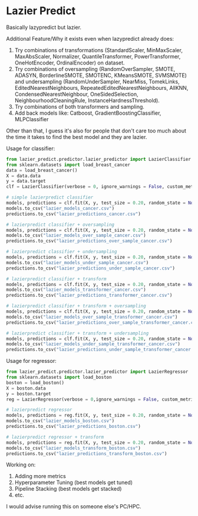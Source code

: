 # Lazier Predict

Basically lazypredict but lazier.

Additional Feature/Why it exists even when lazypredict already does:
1. Try combinations of transformations (StandardScaler, MinMaxScaler, MaxAbsScaler, Normalizer, QuantileTransformer, PowerTransformer, OneHotEncoder, OrdinalEncoder) on dataset. 
2. Try combinations of oversampling (RandomOverSampler, SMOTE, ADASYN, BorderlineSMOTE, SMOTENC, KMeansSMOTE, SVMSMOTE) and undersampling (RandomUnderSampler, NearMiss, TomekLinks, EditedNearestNeighbours, RepeatedEditedNearestNeighbours, AllKNN, CondensedNearestNeighbour, OneSidedSelection, NeighbourhoodCleaningRule, InstanceHardnessThreshold).
3. Try combinations of both transformers and sampling.
4. Add back models like: Catboost, GradientBoostingClassifier, MLPClassifier

Other than that, I guess it's also for people that don't care too much about the time it takes to find the best model and they are lazier.

Usage for classifier:
```python
from lazier_predict.predictor.lazier_predictor import LazierClassifier
from sklearn.datasets import load_breast_cancer
data = load_breast_cancer()
X = data.data
y = data.target
clf = LazierClassifier(verbose = 0, ignore_warnings = False, custom_metric = None)

# simple lazierpredict classifier
models, predictions = clf.fit(X, y, test_size = 0.20, random_state = None, shuffle = True, stratify = True)
models.to_csv("lazier_models_cancer.csv")
predictions.to_csv("lazier_predictions_cancer.csv")

# lazierpredict classifier + oversampling
models, predictions = clf.fit(X, y, test_size = 0.20, random_state = None, shuffle = True, stratify = True, sampling_method = "over_sample")
models.to_csv("lazier_models_over_sample_cancer.csv")
predictions.to_csv("lazier_predictions_over_sample_cancer.csv")

# lazierpredict classifier + undersampling
models, predictions = clf.fit(X, y, test_size = 0.20, random_state = None, shuffle = True, stratify = True, sampling_method = "under_sample")
models.to_csv("lazier_models_under_sample_cancer.csv")
predictions.to_csv("lazier_predictions_under_sample_cancer.csv")

# lazierpredict classifier + transform
models, predictions = clf.fit(X, y, test_size = 0.20, random_state = None, shuffle = True, stratify = True, transformer_method = "all")
models.to_csv("lazier_models_transformer_cancer.csv")
predictions.to_csv("lazier_predictions_transformer_cancer.csv")

# lazierpredict classifier + transform + oversampling
models, predictions = clf.fit(X, y, test_size = 0.20, random_state = None, shuffle = True, stratify = True, sampling_method = "over_sample", transformer_method = "all")
models.to_csv("lazier_models_over_sample_transformer_cancer.csv")
predictions.to_csv("lazier_predictions_over_sample_transformer_cancer.csv")

# lazierpredict classifier + transform + undersampling
models, predictions = clf.fit(X, y, test_size = 0.20, random_state = None, shuffle = True, stratify = True, sampling_method = "under_sample", transformer_method = "all")
models.to_csv("lazier_models_under_sample_transformer_cancer.csv")
predictions.to_csv("lazier_predictions_under_sample_transformer_cancer.csv")
```

Usage for regressor:
```python
from lazier_predict.predictor.lazier_predictor import LazierRegressor
from sklearn.datasets import load_boston
boston = load_boston()
X = boston.data
y = boston.target
reg = LazierRegressor(verbose = 0,ignore_warnings = False, custom_metric = None)

# lazierpredict regressor
models, predictions = reg.fit(X, y, test_size = 0.20, random_state = None, shuffle = True)
models.to_csv("lazier_models_boston.csv")
predictions.to_csv("lazier_predictions_boston.csv")

# lazierpredict regressor + transform
models, predictions = reg.fit(X, y, test_size = 0.20, random_state = None, shuffle = True, transformer_method = "all")
models.to_csv("lazier_models_transform_boston.csv")
predictions.to_csv("lazier_predictions_transform_boston.csv")
```

Working on:
1. Adding more metrics
3. Hyperparameter Tuning (best models get tuned)
4. Pipeline Stacking (best models get stacked)
5. etc.

I would advise running this on someone else's PC/HPC.
